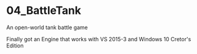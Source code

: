 # 04_BattleTank
An open-world tank battle game

Finally got an Engine that works with VS 2015-3 and Windows 10 Cretor's Edition